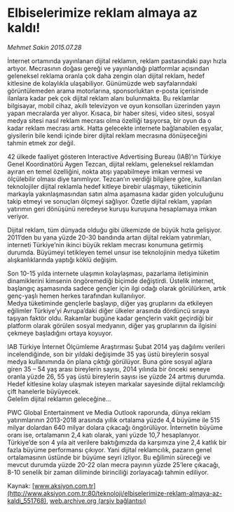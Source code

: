 # Elbiselerimize reklam almaya az kaldı!

*Mehmet Sakin 2015.07.28*

<div class="pNewsDetailMainContent" itemprop="articleBody">
 <p>
  İnternet ortamında yayınlanan dijital reklamın, reklam pastasındaki payı hızla artıyor. Mecrasının doğası gereği ve yayınlandığı platformlar açısından geleneksel reklama oranla çok daha zengin olan dijital reklam, hedef kitlesine de kolaylıkla ulaşabiliyor. Günümüzde web sayfalarındaki görüntülemeden arama motorlarına, sponsorluktan e-posta içerisinde ilanlara kadar pek çok dijital reklam alanı bulunmakta. Bu reklamlar bilgisayar, mobil cihaz, akıllı televizyon ve oyun konsolları üzerinden yayın yapan mecralarda yer alıyor. Kısaca, bir haber sitesi, video sitesi, sosyal medya sitesi nasıl reklam mecrası olma özelliği taşıyorsa, bir oyun da o kadar reklam mecrası artık. Hatta gelecekte internete bağlanabilen eşyalar, giysilerin bile kendi içinde birer dijital reklam mecrasına dönüşeceğini tahmin etmek zor değil.
 </p>
 <p>
  42 ülkede faaliyet gösteren Interactive Advertising Bureau (IAB)’ın Türkiye Genel Koordinatörü Aygen Tezcan, dijital reklamı, geleneksel reklamdan ayıran en temel özelliğini, nokta atışı yapabilmeye imkan vermesi ve ölçülebilir olması diye tanımlıyor. Tezcan’ın verdiği bilgilere göre, kullanılan teknolojiler dijital reklamla hedef kitleye birebir ulaşmayı, tüketicinin markayla yakınlaşmasından satın alma aşamasına kadar giden yolculuğunu takip etmeyi ve sonuçları ölçmeyi sağlıyor. Özetle dijital reklam, yapılan yatırımın geri dönüşünü neredeyse kuruşu kuruşuna hesaplamaya imkan veriyor.
 </p>
 <p>
  Dijital reklam, tüm dünyada olduğu gibi ülkemizde de büyük hızla gelişiyor. 2011’den bu yana yüzde 20-30 bandında artan dijital reklam yatırımları, interneti Türkiye’nin ikinci büyük reklam mecrası konumuna getirmiş durumda. Büyümeyi tetikleyen temel unsur ise teknolojinin medya tüketim alışkanlıklarında yaptığı köklü değişim.
 </p>
 <p>
  Son 10-15 yılda internete ulaşımın kolaylaşması, pazarlama iletişiminin dinamiklerini kimsenin öngöremediği biçimde değiştirdi. Üstelik internet, başlangıç aşamasında sadece gençler için ilgi odağı olarak görülürken, artık genç-yaşlı hemen herkes tarafından kullanılıyor.
  <br/>
  Medya tüketiminde gençlerle başlayıp, diğer yaş gruplarını da etkileyen eğilimler Türkiye’yi Avrupa’daki diğer ülkeler arasında dördüncü sıraya taşıyan faktör oldu. Rakamlar bugüne kadar gençlerin vakit geçirdiği bir platform olarak görülen sosyal medyanın, diğer yaş gruplarının da ilgisini çekmeye başladığını ortaya koyuyor.
 </p>
 <p>
  IAB Türkiye İnternet Ölçümleme Araştırması Şubat 2014 yaş dağılımı verileri incelendiğinde, son bir yıldaki değişimde 35 yaş üstü bireylerin sosyal medya kullanımında ön plana çıktığı görülüyor. Buna göre sosyal ağlara giren 35 – 54 yaş arası bireylerin sayısı, 2014 yılında bir önceki seneye oranla yüzde 26, 55 yaş üstü bireylerin sayısı ise yüzde 24 artmış durumda. Hedef kitlesine kolay ulaşmak isteyen markalar sayesinde dijital reklamcılığı çift hanelerle büyüyecek.
  <br/>
  Gelelim dijital reklamın geleceğine…
 </p>
 <p>
  PWC Global Entertainment ve Media Outlook raporunda, dünya reklam yatırımlarının 2013-2018 arasında yıllık ortalama yüzde 4,4 büyüme ile 515 milyar dolardan 640 milyar dolara çıkacağı öngörülüyor. İnternetin büyüme oranı ise, ortalamanın 2,4 katı olarak, yani yüzde 10,7 hesaplanıyor. Türkiye’de son 4 yıla ait verilere baktığımızda da karşımıza yine 2,4 katlık bir fazla büyüme performansı çıkıyor. Yani dijital reklamcılık, pazarın genel ortalamasının üstünde bir büyüme seyri izliyor. Bu eğilimin süreceği ve mevcut durumda yüzde 20-22 olan mecra payının yüzde 25’lere çıkacağı, 8-10 senelik bir zaman diliminde birinciliği zorlayacağı tahmin ediliyor.
 </p>
</div>


Kaynak: [www.aksiyon.com.tr](http://www.aksiyon.com.tr:80/teknoloji/elbiselerimize-reklam-almaya-az-kaldi_551768), [web.archive.org (arşiv bağlantısı)](http://web.archive.org/web/20150817012934/http://www.aksiyon.com.tr:80/teknoloji/elbiselerimize-reklam-almaya-az-kaldi_551768)
